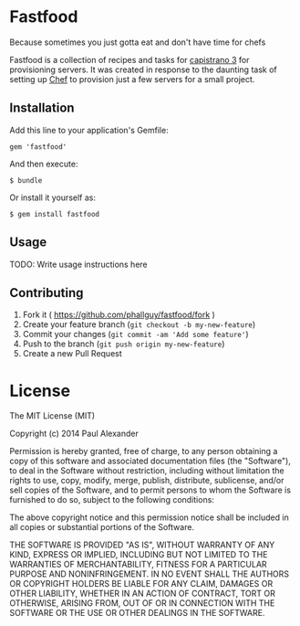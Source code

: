 # Fastfood

Because sometimes you just gotta eat and don't have time for chefs

Fastfood is a collection of recipes and tasks for [capistrano 3](http://capistranorb.com/)
for provisioning servers. It was created in response to the daunting task of
setting up [Chef](http://www.getchef.com/) to provision just a few servers
for a small project.

## Installation

Add this line to your application's Gemfile:

    gem 'fastfood'

And then execute:

    $ bundle

Or install it yourself as:

    $ gem install fastfood

## Usage

TODO: Write usage instructions here

## Contributing

1. Fork it ( https://github.com/phallguy/fastfood/fork )
2. Create your feature branch (`git checkout -b my-new-feature`)
3. Commit your changes (`git commit -am 'Add some feature'`)
4. Push to the branch (`git push origin my-new-feature`)
5. Create a new Pull Request


# License

The MIT License (MIT)

Copyright (c) 2014 Paul Alexander

Permission is hereby granted, free of charge, to any person obtaining a copy
of this software and associated documentation files (the "Software"), to deal
in the Software without restriction, including without limitation the rights
to use, copy, modify, merge, publish, distribute, sublicense, and/or sell
copies of the Software, and to permit persons to whom the Software is
furnished to do so, subject to the following conditions:

The above copyright notice and this permission notice shall be included in all
copies or substantial portions of the Software.

THE SOFTWARE IS PROVIDED "AS IS", WITHOUT WARRANTY OF ANY KIND, EXPRESS OR
IMPLIED, INCLUDING BUT NOT LIMITED TO THE WARRANTIES OF MERCHANTABILITY,
FITNESS FOR A PARTICULAR PURPOSE AND NONINFRINGEMENT. IN NO EVENT SHALL THE
AUTHORS OR COPYRIGHT HOLDERS BE LIABLE FOR ANY CLAIM, DAMAGES OR OTHER
LIABILITY, WHETHER IN AN ACTION OF CONTRACT, TORT OR OTHERWISE, ARISING FROM,
OUT OF OR IN CONNECTION WITH THE SOFTWARE OR THE USE OR OTHER DEALINGS IN THE
SOFTWARE.